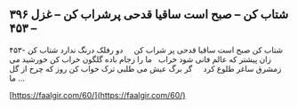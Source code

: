 ## شتاب کن – صبح است ساقیا قدحی پرشراب کن – غزل ۳۹۶ – ۴۵۳


۴۵۳- شتاب کن صبح است ساقیا قدحی پر شراب کن     دو رفلک درنگ ندارد شتاب کن زان پیشتر که عالم فانی شود خراب   ما را زجام باده گلگون خراب کن خورشید می زمشرق ساغر طلوع کرد     گر برگ عیش می طلبی ترک خواب کن روز که چرخ از گل ما &#8230;

[https://faalgir.com/60/](https://faalgir.com/60/) 